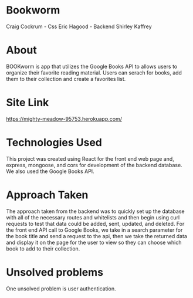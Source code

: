 # Bookworm
Craig Cockrum - Css
Eric Hagood - Backend
Shirley Kaffrey

# About
BOOKworm is app that utilizes the Google Books API to allows users to organize their favorite reading material.  Users can serach for books, add them to their collection and create a favorites list.  
# Site Link
https://mighty-meadow-95753.herokuapp.com/
# Technologies Used
This project was created using React for the front end web page and, express, mongoose, and cors for development of the backend database. We also used the Google Books API.
# Approach Taken
The approach taken from the backend was to quickly set up the database with all of the necessary routes and whitelists and then begin using curl requests to test that data could be added, sent, updated, and deleted.  For the front end API call to Google Books, we take in a search parameter for the book title and send a request to the api, then we take the returned data and display it on the page for the user to view so they can choose which book to add to their collection.
# Unsolved problems
One unsolved problem is user authentication.

